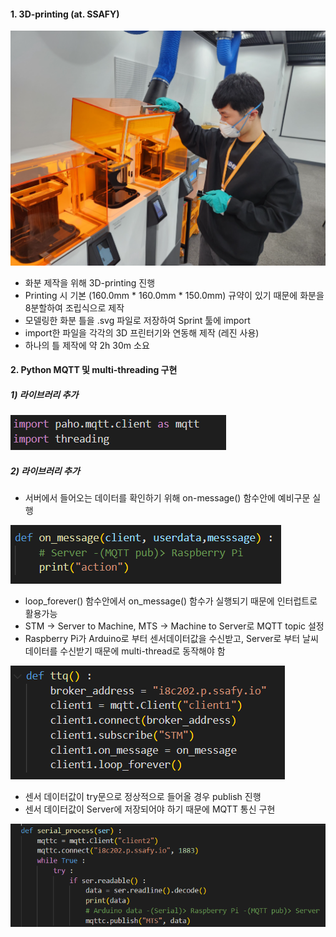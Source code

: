 

#### 1. 3D-printing (at. SSAFY)

![image-6.png](./image-6.png)

- 화분 제작을 위해 3D-printing 진행
- Printing 시 기본 (160.0mm * 160.0mm * 150.0mm) 규약이 있기 때문에 화분을 8분할하여 조립식으로 제작
- 모델링한 화분 틀을 .svg 파일로 저장하여 Sprint 툴에 import
- import한 파일을 각각의 3D 프린터기와 연동해 제작 (레진 사용)
- 하나의 틀 제작에 약 2h 30m 소요

#### 2. Python MQTT 및 multi-threading 구현

##### 1) 라이브러리 추가

![image-2.png](./image-2.png)

##### 2) 라이브러리 추가
- 서버에서 들어오는 데이터를 확인하기 위해 on-message() 함수안에 예비구문 실행

![image-1.png](./image-1.png)

- loop_forever() 함수안에서 on_message() 함수가 실행되기 때문에 인터럽트로 활용가능
- STM -> Server to Machine, MTS -> Machine to Server로 MQTT topic 설정
- Raspberry Pi가 Arduino로 부터 센서데이터값을 수신받고, Server로 부터 날씨 데이터를 수신받기 때문에 multi-thread로 동작해야 함

![image-3.png](./image-3.png)

- 센서 데이터값이 try문으로 정상적으로 들어올 경우 publish 진행
- 센서 데이터값이 Server에 저장되어야 하기 때문에 MQTT 통신 구현

![image-4.png](./image-4.png)
